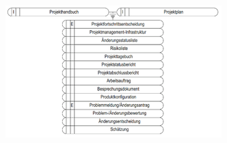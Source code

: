 ![Managementprodukte.PNG](folien/5_vorgehensmodelle/images/Managementprodukte.PNG "Managementprodukte")
